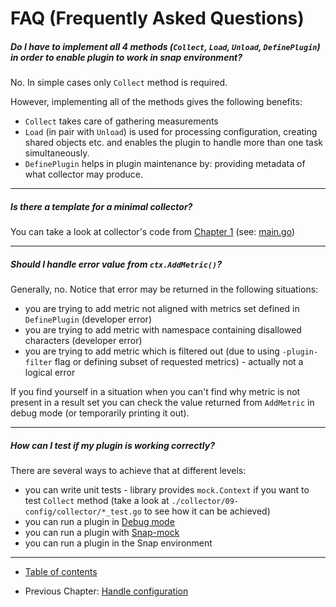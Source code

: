 # FAQ (Frequently Asked Questions)

##### Do I have to implement all 4 methods (`Collect`, `Load`, `Unload`, `DefinePlugin`) in order to enable plugin to work in snap environment?

No. In simple cases only `Collect` method is required.

However, implementing all of the methods gives the following benefits:
- `Collect` takes care of gathering measurements
- `Load` (in pair with `Unload`) is used for processing configuration, creating shared objects etc. and enables the plugin to handle more than one task simultaneously.
- `DefinePlugin` helps in plugin maintenance by: providing metadata of what collector may produce.

----

##### Is there a template for a minimal collector?

You can take a look at collector's code from [Chapter 1](/v2/tutorial/01-simple/README.md) (see: [main.go](/v2/tutorial/01-simple/main.go))

----

##### Should I handle error value from `ctx.AddMetric()`?

Generally, no. 
Notice that error may be returned in the following situations:
- you are trying to add metric not aligned with metrics set defined in `DefinePlugin` (developer error)
- you are trying to add metric with namespace containing disallowed characters (developer error) 
- you are trying to add metric which is filtered out (due to using `-plugin-filter` flag or defining subset of requested metrics) - actually not a logical error 

If you find yourself in a situation when you can't find why metric is not present in a result set you can check the value returned from `AddMetric` in debug mode (or temporarily printing it out).

----

##### How can I test if my plugin is working correctly?

There are several ways to achieve that at different levels:
- you can write unit tests - library provides `mock.Context` if you want to test `Collect` method (take a look at `./collector/09-config/collector/*_test.go` to see how it can be achieved)
- you can run a plugin in [Debug mode](https://github.com/librato/snap-plugin-lib-go/tree/ao-12231-tutorial_ch89/tutorial/02-testing#debug-mode)
- you can run a plugin with [Snap-mock](https://github.com/librato/snap-plugin-lib-go/tree/ao-12231-tutorial_ch89/tutorial/02-testing#running-plugin-with-snap-mock)
- you can run a plugin in the Snap environment

----

* [Table of contents](/v2/tutorial/README.md)
- Previous Chapter: [Handle configuration](/v2/tutorial/09-config/README.md)
